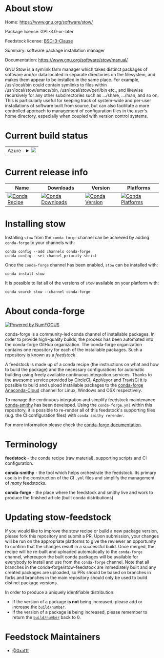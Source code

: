 About stow
==========

Home: https://www.gnu.org/software/stow/

Package license: GPL-3.0-or-later

Feedstock license: [BSD-3-Clause](https://github.com/conda-forge/stow-feedstock/blob/master/LICENSE.txt)

Summary: software package installation manager

Documentation: https://www.gnu.org/software/stow/manual/

GNU Stow is a symlink farm manager which takes distinct packages of software and/or data located in separate directories on the filesystem, and makes them appear to be installed in the same place. For example, /usr/local/bin could contain symlinks to files within /usr/local/stow/emacs/bin, /usr/local/stow/perl/bin etc., and likewise recursively for any other subdirectories such as .../share, .../man, and so on. This is particularly useful for keeping track of system-wide and per-user installations of software built from source, but can also facilitate a more controlled approach to management of configuration files in the user's home directory, especially when coupled with version control systems.


Current build status
====================


<table>
    
  <tr>
    <td>Azure</td>
    <td>
      <details>
        <summary>
          <a href="https://dev.azure.com/conda-forge/feedstock-builds/_build/latest?definitionId=15144&branchName=master">
            <img src="https://dev.azure.com/conda-forge/feedstock-builds/_apis/build/status/stow-feedstock?branchName=master">
          </a>
        </summary>
        <table>
          <thead><tr><th>Variant</th><th>Status</th></tr></thead>
          <tbody><tr>
              <td>linux_64</td>
              <td>
                <a href="https://dev.azure.com/conda-forge/feedstock-builds/_build/latest?definitionId=15144&branchName=master">
                  <img src="https://dev.azure.com/conda-forge/feedstock-builds/_apis/build/status/stow-feedstock?branchName=master&jobName=linux&configuration=linux_64_" alt="variant">
                </a>
              </td>
            </tr><tr>
              <td>osx_64</td>
              <td>
                <a href="https://dev.azure.com/conda-forge/feedstock-builds/_build/latest?definitionId=15144&branchName=master">
                  <img src="https://dev.azure.com/conda-forge/feedstock-builds/_apis/build/status/stow-feedstock?branchName=master&jobName=osx&configuration=osx_64_" alt="variant">
                </a>
              </td>
            </tr>
          </tbody>
        </table>
      </details>
    </td>
  </tr>
</table>

Current release info
====================

| Name | Downloads | Version | Platforms |
| --- | --- | --- | --- |
| [![Conda Recipe](https://img.shields.io/badge/recipe-stow-green.svg)](https://anaconda.org/conda-forge/stow) | [![Conda Downloads](https://img.shields.io/conda/dn/conda-forge/stow.svg)](https://anaconda.org/conda-forge/stow) | [![Conda Version](https://img.shields.io/conda/vn/conda-forge/stow.svg)](https://anaconda.org/conda-forge/stow) | [![Conda Platforms](https://img.shields.io/conda/pn/conda-forge/stow.svg)](https://anaconda.org/conda-forge/stow) |

Installing stow
===============

Installing `stow` from the `conda-forge` channel can be achieved by adding `conda-forge` to your channels with:

```
conda config --add channels conda-forge
conda config --set channel_priority strict
```

Once the `conda-forge` channel has been enabled, `stow` can be installed with:

```
conda install stow
```

It is possible to list all of the versions of `stow` available on your platform with:

```
conda search stow --channel conda-forge
```


About conda-forge
=================

[![Powered by
NumFOCUS](https://img.shields.io/badge/powered%20by-NumFOCUS-orange.svg?style=flat&colorA=E1523D&colorB=007D8A)](https://numfocus.org)

conda-forge is a community-led conda channel of installable packages.
In order to provide high-quality builds, the process has been automated into the
conda-forge GitHub organization. The conda-forge organization contains one repository
for each of the installable packages. Such a repository is known as a *feedstock*.

A feedstock is made up of a conda recipe (the instructions on what and how to build
the package) and the necessary configurations for automatic building using freely
available continuous integration services. Thanks to the awesome service provided by
[CircleCI](https://circleci.com/), [AppVeyor](https://www.appveyor.com/)
and [TravisCI](https://travis-ci.com/) it is possible to build and upload installable
packages to the [conda-forge](https://anaconda.org/conda-forge)
[Anaconda-Cloud](https://anaconda.org/) channel for Linux, Windows and OSX respectively.

To manage the continuous integration and simplify feedstock maintenance
[conda-smithy](https://github.com/conda-forge/conda-smithy) has been developed.
Using the ``conda-forge.yml`` within this repository, it is possible to re-render all of
this feedstock's supporting files (e.g. the CI configuration files) with ``conda smithy rerender``.

For more information please check the [conda-forge documentation](https://conda-forge.org/docs/).

Terminology
===========

**feedstock** - the conda recipe (raw material), supporting scripts and CI configuration.

**conda-smithy** - the tool which helps orchestrate the feedstock.
                   Its primary use is in the construction of the CI ``.yml`` files
                   and simplify the management of *many* feedstocks.

**conda-forge** - the place where the feedstock and smithy live and work to
                  produce the finished article (built conda distributions)


Updating stow-feedstock
=======================

If you would like to improve the stow recipe or build a new
package version, please fork this repository and submit a PR. Upon submission,
your changes will be run on the appropriate platforms to give the reviewer an
opportunity to confirm that the changes result in a successful build. Once
merged, the recipe will be re-built and uploaded automatically to the
`conda-forge` channel, whereupon the built conda packages will be available for
everybody to install and use from the `conda-forge` channel.
Note that all branches in the conda-forge/stow-feedstock are
immediately built and any created packages are uploaded, so PRs should be based
on branches in forks and branches in the main repository should only be used to
build distinct package versions.

In order to produce a uniquely identifiable distribution:
 * If the version of a package **is not** being increased, please add or increase
   the [``build/number``](https://docs.conda.io/projects/conda-build/en/latest/resources/define-metadata.html#build-number-and-string).
 * If the version of a package **is** being increased, please remember to return
   the [``build/number``](https://docs.conda.io/projects/conda-build/en/latest/resources/define-metadata.html#build-number-and-string)
   back to 0.

Feedstock Maintainers
=====================

* [@0xaf1f](https://github.com/0xaf1f/)

